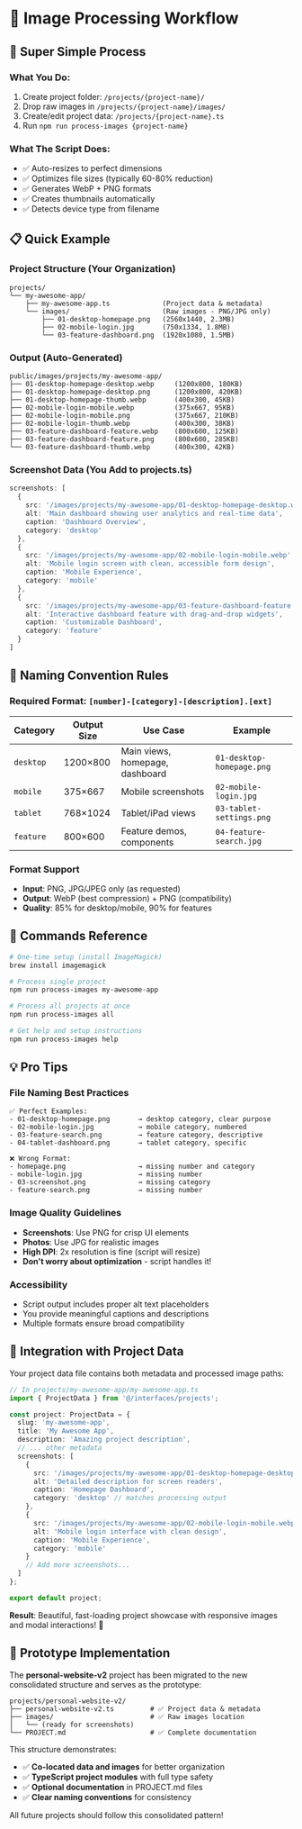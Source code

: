 # 📸 Image Processing Workflow

## 🎯 **Super Simple Process**

### **What You Do:**
1. Create project folder: `/projects/{project-name}/`
2. Drop raw images in `/projects/{project-name}/images/`
3. Create/edit project data: `/projects/{project-name}.ts`
4. Run `npm run process-images {project-name}`

### **What The Script Does:**
- ✅ Auto-resizes to perfect dimensions
- ✅ Optimizes file sizes (typically 60-80% reduction)
- ✅ Generates WebP + PNG formats
- ✅ Creates thumbnails automatically
- ✅ Detects device type from filename

## 📋 **Quick Example**

### **Project Structure** (Your Organization)
```
projects/
└── my-awesome-app/
    ├── my-awesome-app.ts             (Project data & metadata)
    └── images/                       (Raw images - PNG/JPG only)
        ├── 01-desktop-homepage.png   (2560x1440, 2.3MB)
        ├── 02-mobile-login.jpg       (750x1334, 1.8MB)
        └── 03-feature-dashboard.png  (1920x1080, 1.5MB)
```

### **Output** (Auto-Generated)
```
public/images/projects/my-awesome-app/
├── 01-desktop-homepage-desktop.webp     (1200x800, 180KB)
├── 01-desktop-homepage-desktop.png      (1200x800, 420KB)
├── 01-desktop-homepage-thumb.webp       (400x300, 45KB)
├── 02-mobile-login-mobile.webp          (375x667, 95KB)
├── 02-mobile-login-mobile.png           (375x667, 210KB)
├── 02-mobile-login-thumb.webp           (400x300, 38KB)
├── 03-feature-dashboard-feature.webp    (800x600, 125KB)
├── 03-feature-dashboard-feature.png     (800x600, 285KB)
└── 03-feature-dashboard-thumb.webp      (400x300, 42KB)
```

### **Screenshot Data** (You Add to projects.ts)
```typescript
screenshots: [
  {
    src: '/images/projects/my-awesome-app/01-desktop-homepage-desktop.webp',
    alt: 'Main dashboard showing user analytics and real-time data',
    caption: 'Dashboard Overview',
    category: 'desktop'
  },
  {
    src: '/images/projects/my-awesome-app/02-mobile-login-mobile.webp',
    alt: 'Mobile login screen with clean, accessible form design',
    caption: 'Mobile Experience', 
    category: 'mobile'
  },
  {
    src: '/images/projects/my-awesome-app/03-feature-dashboard-feature.webp',
    alt: 'Interactive dashboard feature with drag-and-drop widgets',
    caption: 'Customizable Dashboard',
    category: 'feature'
  }
]
```

## 📝 **Naming Convention Rules**

### **Required Format**: `[number]-[category]-[description].[ext]`

| Category | Output Size | Use Case | Example |
|----------|-------------|----------|---------|
| `desktop` | 1200×800 | Main views, homepage, dashboard | `01-desktop-homepage.png` |
| `mobile` | 375×667 | Mobile screenshots | `02-mobile-login.jpg` |
| `tablet` | 768×1024 | Tablet/iPad views | `03-tablet-settings.png` |
| `feature` | 800×600 | Feature demos, components | `04-feature-search.jpg` |

### **Format Support**
- **Input**: PNG, JPG/JPEG only (as requested)
- **Output**: WebP (best compression) + PNG (compatibility)
- **Quality**: 85% for desktop/mobile, 90% for features

## 🚀 **Commands Reference**

```bash
# One-time setup (install ImageMagick)
brew install imagemagick

# Process single project
npm run process-images my-awesome-app

# Process all projects at once  
npm run process-images all

# Get help and setup instructions
npm run process-images help
```

## 💡 **Pro Tips**

### **File Naming Best Practices**
```
✅ Perfect Examples:
- 01-desktop-homepage.png       → desktop category, clear purpose
- 02-mobile-login.jpg           → mobile category, numbered  
- 03-feature-search.png         → feature category, descriptive
- 04-tablet-dashboard.png       → tablet category, specific

❌ Wrong Format:
- homepage.png                  → missing number and category
- mobile-login.jpg              → missing number
- 03-screenshot.png             → missing category
- feature-search.png            → missing number
```

### **Image Quality Guidelines**
- **Screenshots**: Use PNG for crisp UI elements
- **Photos**: Use JPG for realistic images
- **High DPI**: 2x resolution is fine (script will resize)
- **Don't worry about optimization** - script handles it!

### **Accessibility**
- Script output includes proper alt text placeholders
- You provide meaningful captions and descriptions
- Multiple formats ensure broad compatibility

## 🎯 **Integration with Project Data**

Your project data file contains both metadata and processed image paths:

```typescript
// In projects/my-awesome-app/my-awesome-app.ts
import { ProjectData } from '@/interfaces/projects';

const project: ProjectData = {
  slug: 'my-awesome-app',
  title: 'My Awesome App',
  description: 'Amazing project description',
  // ... other metadata
  screenshots: [
    {
      src: '/images/projects/my-awesome-app/01-desktop-homepage-desktop.webp',
      alt: 'Detailed description for screen readers',
      caption: 'Homepage Dashboard',
      category: 'desktop' // matches processing output
    },
    {
      src: '/images/projects/my-awesome-app/02-mobile-login-mobile.webp',
      alt: 'Mobile login interface with clean design',
      caption: 'Mobile Experience',
      category: 'mobile'
    }
    // Add more screenshots...
  ]
};

export default project;
```

**Result**: Beautiful, fast-loading project showcase with responsive images and modal interactions! 🎉

## 🎯 **Prototype Implementation**

The **personal-website-v2** project has been migrated to the new consolidated structure and serves as the prototype:

```
projects/personal-website-v2/
├── personal-website-v2.ts         # ✅ Project data & metadata  
├── images/                        # ✅ Raw images location
│   └── (ready for screenshots)
└── PROJECT.md                     # ✅ Complete documentation
```

This structure demonstrates:
- ✅ **Co-located data and images** for better organization
- ✅ **TypeScript project modules** with full type safety
- ✅ **Optional documentation** in PROJECT.md files
- ✅ **Clear naming conventions** for consistency

All future projects should follow this consolidated pattern!